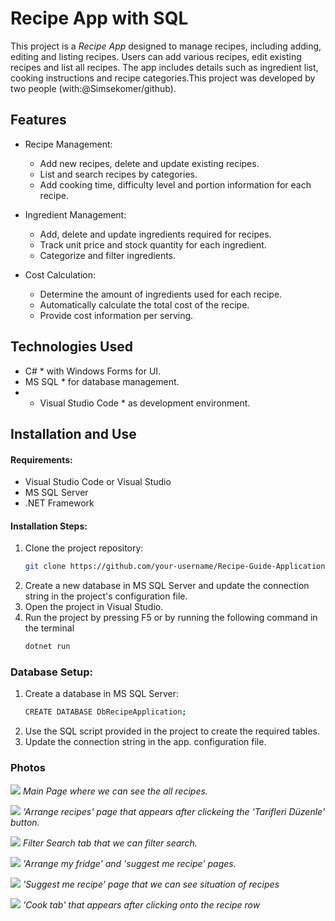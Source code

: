 # Recipe App with SQL

This project is a *Recipe App* designed to manage recipes, including adding, editing and listing recipes. Users can add various recipes, edit existing recipes and list all recipes. The app includes details such as ingredient list, cooking instructions and recipe categories.This project was developed by two people (with:@Simsekomer/github).

## Features

- Recipe Management:
  - Add new recipes, delete and update existing recipes.
  - List and search recipes by categories.
  - Add cooking time, difficulty level and portion information for each recipe.

- Ingredient Management:
  - Add, delete and update ingredients required for recipes.
  - Track unit price and stock quantity for each ingredient.
  - Categorize and filter ingredients.

- Cost Calculation:
  - Determine the amount of ingredients used for each recipe.
  - Automatically calculate the total cost of the recipe.
  - Provide cost information per serving.


## Technologies Used
- C# * with Windows Forms for UI.
- MS SQL * for database management.
- * Visual Studio Code * as development environment.

## Installation and Use

#### Requirements:
- Visual Studio Code or Visual Studio
- MS SQL Server
- .NET Framework


#### Installation Steps:
1. Clone the project repository:
   ```bash
   git clone https://github.com/your-username/Recipe-Guide-Application-with-SQL-Data-Analysis-2.git
2. Create a new database in MS SQL Server and update the connection string in the project's configuration file.
3. Open the project in Visual Studio.
4. Run the project by pressing F5 or by running the following command in the terminal
   ```bash
   dotnet run

### Database Setup:
1. Create a database in MS SQL Server:
   ```bash
   CREATE DATABASE DbRecipeApplication;
   
2. Use the SQL script provided in the project to create the required tables.
3. Update the connection string in the app. configuration file.

### Photos

![](images/image1.png)
*Main Page where we can see the all recipes.*

![](images/image2.png)
*'Arrange recipes' page that appears after clickeing the 'Tarifleri Düzenle' button.*

![](images/image3.png)
*Filter Search tab that we can filter search.*

![](images/image4.png)
*'Arrange my fridge' and 'suggest me recipe' pages.*

![](images/image5.png)
*'Suggest me recipe' page that we can see situation of recipes*

![](images/image6.png)
*'Cook tab' that appears after clicking onto the recipe row*
